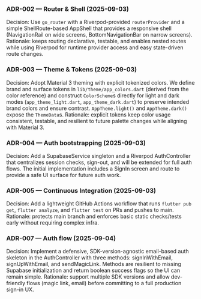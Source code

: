 ### ADR-002 — Router & Shell (2025-09-03)

Decision: Use `go_router` with a Riverpod-provided `routerProvider` and a simple ShellRoute-based AppShell that provides a responsive shell (NavigationRail on wide screens, BottomNavigationBar on narrow screens). Rationale: keeps routing declarative, testable, and enables nested routes while using Riverpod for runtime provider access and easy state-driven route changes.

### ADR-003 — Theme & Tokens (2025-09-03)

Decision: Adopt Material 3 theming with explicit tokenized colors. We define brand and surface tokens in `lib/theme/app_colors.dart` (derived from the color reference) and construct `ColorScheme`s directly for light and dark modes (`app_theme_light.dart`, `app_theme_dark.dart`) to preserve intended brand colors and ensure contrast. `AppTheme.light()` and `AppTheme.dark()` expose the `ThemeData`s. Rationale: explicit tokens keep color usage consistent, testable, and resilient to future palette changes while aligning with Material 3.

### ADR-004 — Auth bootstrapping (2025-09-03)

Decision: Add a SupabaseService singleton and a Riverpod AuthController that centralizes session checks, sign-out, and will be extended for full auth flows. The initial implementation includes a SignIn screen and route to provide a safe UI surface for future auth work.

### ADR-005 — Continuous Integration (2025-09-03)

Decision: Add a lightweight GitHub Actions workflow that runs `flutter pub get`, `flutter analyze`, and `flutter test` on PRs and pushes to main. Rationale: protects main branch and enforces basic static checks/tests early without requiring complex infra.

### ADR-007 — Auth flow (2025-09-04)

Decision: Implement a defensive, SDK-version-agnostic email-based auth skeleton in the AuthController with three methods: signInWithEmail, signUpWithEmail, and sendMagicLink. Methods are resilient to missing Supabase initialization and return boolean success flags so the UI can remain simple. Rationale: support multiple SDK versions and allow dev-friendly flows (magic link, email) before committing to a full production sign-in UX.
